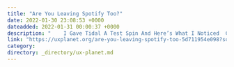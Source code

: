 ```yaml
---
title: "Are You Leaving Spotify Too?"
date: 2022-01-30 23:08:53 +0000
dateadded: 2022-01-31 00:00:37 +0000
description: "    I Gave Tidal A Test Spin And Here’s What I Noticed  Continue reading on UX Planet »  "
link: "https://uxplanet.org/are-you-leaving-spotify-too-5d711954e098?source=rss----819cc2aaeee0---4"
category:
directory: _directory/ux-planet.md
---
```

